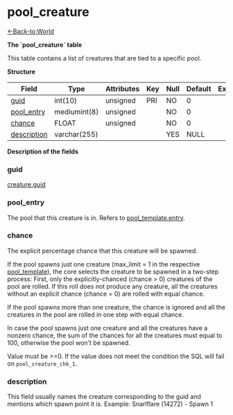 # pool\_creature

[<-Back-to:World](database-world.md)

**The \`pool\_creature\` table**

This table contains a list of creatures that are tied to a specific pool.

**Structure**

| Field            | Type         | Attributes | Key | Null | Default | Extra | Comment |
|------------------|--------------|------------|-----|------|---------|-------|---------|
| [guid][1]        | int(10)      | unsigned   | PRI | NO   | 0       |       |         |
| [pool_entry][2]  | mediumint(8) | unsigned   |     | NO   | 0       |       |         |
| [chance][3]      | FLOAT        | unsigned   |     | NO   | 0       |       |         |
| [description][4] | varchar(255) |            |     | YES  | NULL    |       |         |

[1]: #guid
[2]: #pool_entry
[3]: #chance
[4]: #description

**Description of the fields**

### guid

[creature.guid](creature#guid)

### pool\_entry

The pool that this creature is in. Refers to [pool\_template.entry](pool_template#entry).

### chance

The explicit percentage chance that this creature will be spawned.

If the pool spawns just one creature (max\_limit = 1 in the respective [pool\_template](pool_template)), the core selects the creature to be spawned in a two-step process: First, only the explicitly-chanced (chance &gt; 0) creatures of the pool are rolled. If this roll does not produce any creature, all the creatures without an explicit chance (chance = 0) are rolled with equal chance.

If the pool spawns more than one creature, the chance is ignored and all the creatures in the pool are rolled in one step with equal chance.

In case the pool spawns just one creature and all the creatures have a nonzero chance, the sum of the chances for all the creatures must equal to 100, otherwise the pool won't be spawned.

Value must be >=0. If the value does not meet the condition the SQL will fail on `pool_creature_chk_1`.

### description

This field usually names the creature corresponding to the guid and mentions which spawn point it is. Example: Snarlflare (14272) - Spawn 1
